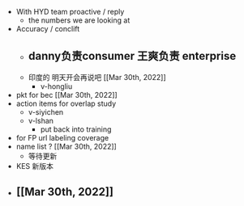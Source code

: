 - With HYD team proactive / reply
	- the numbers we are looking at
- Accuracy / conclift
	- danny负责consumer  王爽负责 enterprise
		-
	- 印度的 明天开会再说吧 [[Mar 30th, 2022]]
		- v-hongliu
- pkt for bec [[Mar 30th, 2022]]
- action items for overlap study
	- v-siyichen
	- v-lshan
		- put back into training
- for FP url labeling coverage
- name list ? [[Mar 30th, 2022]]
	- 等待更新
- KES 新版本
- [[Mar 30th, 2022]]
	-